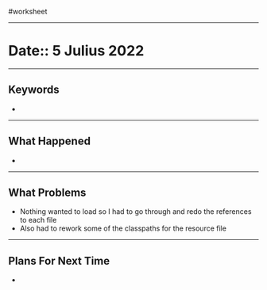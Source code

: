 #worksheet 
_________
# Date:: 5 Julius 2022
_________
## Keywords
- 

_________
## What Happened
- 

_________
## What Problems
- Nothing wanted to load so I had to go through and redo the references to each file
- Also had to rework some of the classpaths for the resource file

_________
## Plans For Next Time
- 
